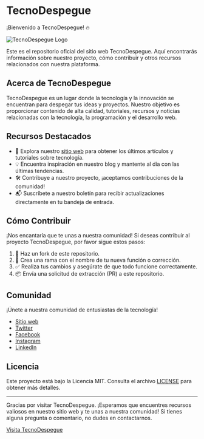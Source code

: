 # TecnoDespegue

¡Bienvenido a TecnoDespegue! 🔥

![TecnoDespegue Logo](https://i.postimg.cc/vTGwFTpn/tecnodespegue-com-Tecno-Despegue.png)

Este es el repositorio oficial del sitio web TecnoDespegue. Aquí encontrarás información sobre nuestro proyecto, cómo contribuir y otros recursos relacionados con nuestra plataforma.

## Acerca de TecnoDespegue

TecnoDespegue es un lugar donde la tecnología y la innovación se encuentran para despegar tus ideas y proyectos. Nuestro objetivo es proporcionar contenido de alta calidad, tutoriales, recursos y noticias relacionadas con la tecnología, la programación y el desarrollo web.

## Recursos Destacados

- 🚀 Explora nuestro [sitio web](https://www.tecnodespegue.com) para obtener los últimos artículos y tutoriales sobre tecnología.
- 💡 Encuentra inspiración en nuestro blog y mantente al día con las últimas tendencias.
- 🛠 Contribuye a nuestro proyecto, ¡aceptamos contribuciones de la comunidad!
- 📬 Suscríbete a nuestro boletín para recibir actualizaciones directamente en tu bandeja de entrada.

## Cómo Contribuir

¡Nos encantaría que te unas a nuestra comunidad! Si deseas contribuir al proyecto TecnoDespegue, por favor sigue estos pasos:

1. 🍴 Haz un fork de este repositorio.
2. 📝 Crea una rama con el nombre de tu nueva función o corrección.
3. ✅ Realiza tus cambios y asegúrate de que todo funcione correctamente.
4. 📦 Envía una solicitud de extracción (PR) a este repositorio.

## Comunidad

¡Únete a nuestra comunidad de entusiastas de la tecnología!

- [Sitio web](https://tecnodespegue.com)
- [Twitter](https://twitter.com/tecnodespegue)
- [Facebook](https://www.facebook.com/tecnodespegue)
- [Instagram](https://www.instagram.com/tecnodespegue)
- [LinkedIn](https://www.linkedin.com/company/tecnodespegue)

## Licencia

Este proyecto está bajo la Licencia MIT. Consulta el archivo [LICENSE](LICENSE) para obtener más detalles.

---

Gracias por visitar TecnoDespegue. ¡Esperamos que encuentres recursos valiosos en nuestro sitio web y te unas a nuestra comunidad! Si tienes alguna pregunta o comentario, no dudes en contactarnos.

[Visita TecnoDespegue](https://www.tecnodespegue.com)
